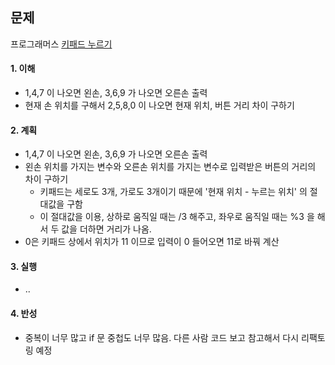 ## 문제

프로그래머스 [키패드 누르기](https://school.programmers.co.kr/learn/courses/30/lessons/67256?language=java)

#### 1. 이해

- 1,4,7 이 나오면 왼손, 3,6,9 가 나오면 오른손 출력
- 현재 손 위치를 구해서 2,5,8,0 이 나오면 현재 위치, 버튼 거리 차이 구하기

#### 2. 계획

- 1,4,7 이 나오면 왼손, 3,6,9 가 나오면 오른손 출력
- 왼손 위치를 가지는 변수와 오른손 위치를 가지는 변수로 입력받은 버튼의 거리의 차이 구하기
    - 키패드는 세로도 3개, 가로도 3개이기 때문에 '현재 위치 - 누르는 위치' 의 절대값을 구함
    - 이 절대값을 이용, 상하로 움직일 때는 /3 해주고, 좌우로 움직일 때는 %3 을 해서 두 값을 더하면 거리가 나옴.
- 0은 키패드 상에서 위치가 11 이므로 입력이 0 들어오면 11로 바꿔 계산

#### 3. 실행

- ..

#### 4. 반성

- 중복이 너무 많고 if 문 중첩도 너무 많음. 다른 사람 코드 보고 참고해서 다시 리팩토링 예정

